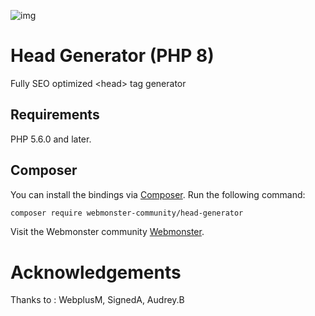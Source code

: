 ![img](https://techmonster.info/assets/img/logo-webmonster-community.png)

# Head Generator (PHP 8)
Fully SEO optimized &lt;head> tag generator

## Requirements

PHP 5.6.0 and later.

## Composer

You can install the bindings via [Composer](http://getcomposer.org/). Run the following command:

```bash
composer require webmonster-community/head-generator
```


Visit the Webmonster community [Webmonster](https://webmonster.tech).

# Acknowledgements
Thanks to : WebplusM, SignedA, Audrey.B
